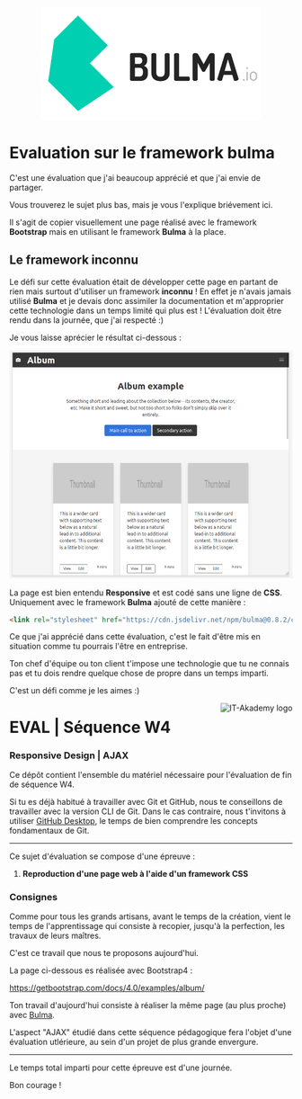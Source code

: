 <p align="center">
    <img src="./bulma-io.jpg" style="height: 200px">
</p>

# Evaluation sur le framework bulma

C'est une évaluation que j'ai beaucoup apprécié et que j'ai envie de partager.

Vous trouverez le sujet plus bas, mais je vous l'explique briévement ici.

Il s'agit de copier visuellement une page réalisé avec le framework __Bootstrap__ mais en utilisant le framework __Bulma__ à la place.

## Le framework inconnu

Le défi sur cette évaluation était de développer cette page en partant de rien mais surtout d'utiliser un framework __inconnu__ ! En effet je n'avais jamais utilisé __Bulma__ et je devais donc assimiler la documentation et m'approprier cette technologie dans un temps limité qui plus est ! L'évaluation doit être rendu dans la journée, que j'ai respecté :)

Je vous laisse aprécier le résultat ci-dessous :

![real](bulma.png)

La page est bien entendu __Responsive__ et est codé sans une ligne de __CSS__. Uniquement avec le framework __Bulma__ ajouté de cette manière :

```html
<link rel="stylesheet" href="https://cdn.jsdelivr.net/npm/bulma@0.8.2/css/bulma.min.css">
```

Ce que j'ai apprécié dans cette évaluation, c'est le fait d'être mis en situation comme tu pourrais l'être en entreprise.

Ton chef d'équipe ou ton client t'impose une technologie que tu ne connais pas et tu dois rendre quelque chose de propre dans un temps imparti.

C'est un défi comme je les aimes :)



<a href="https://aimeos.org/">
    <img src="https://www.it-akademy.fr/img/logo.png" alt="IT-Akademy logo" title="IT-Akademy" align="right" height="60" />
</a>

# EVAL | Séquence W4

### Responsive Design | AJAX

Ce dépôt contient l'ensemble du matériel nécessaire pour l'évaluation de fin de séquence W4.

Si tu es déjà habitué à travailler avec Git et GitHub, nous te conseillons de travailler avec la version CLI de Git. Dans le cas contraire, nous t'invitons à utiliser [GitHub Desktop](https://desktop.github.com/), le temps de bien comprendre les concepts fondamentaux de Git.

_______

Ce sujet d'évaluation se compose d'une  épreuve :

1. **Reproduction d'une page web à l'aide d'un framework CSS**


### Consignes

Comme pour tous les grands artisans, avant le temps de la création, vient le temps de l'apprentissage qui consiste à recopier, jusqu'à la perfection, les travaux de leurs maîtres.

C'est ce travail que nous te proposons aujourd'hui.

La page ci-dessous es réalisée avec Bootstrap4 :

https://getbootstrap.com/docs/4.0/examples/album/

Ton travail d'aujourd'hui consiste à réaliser la même page (au plus proche) avec [Bulma](https://bulma.io/).

L'aspect "AJAX" étudié dans cette séquence pédagogique fera l'objet d'une évaluation utlérieure, au sein d'un projet de plus grande envergure.

_______

Le temps total imparti pour cette épreuve est d'une journée.

Bon courage !
